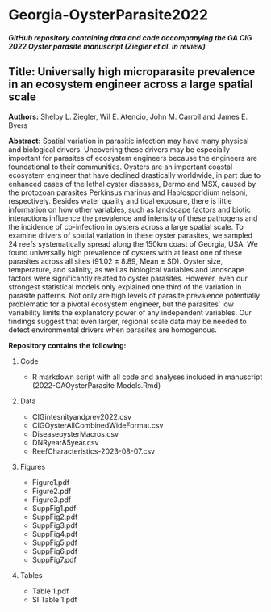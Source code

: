 # Georgia-OysterParasite2022

##### GitHub repository containing data and code accompanying the GA CIG 2022 Oyster parasite manuscript (Ziegler et al. in review)

## Title: Universally high microparasite prevalence in an ecosystem engineer across a large spatial scale


**Authors:** Shelby L. Ziegler, Wil E. Atencio, John M. Carroll and James E. Byers 

**Abstract:** Spatial variation in parasitic infection may have many physical and biological drivers. Uncovering these drivers may be especially important for parasites of ecosystem engineers because the engineers are foundational to their communities. Oysters are an important coastal ecosystem engineer that have declined drastically worldwide, in part due to enhanced cases of the lethal oyster diseases, Dermo and MSX, caused by the protozoan parasites Perkinsus marinus and Haplosporidium nelsoni, respectively. Besides water quality and tidal exposure, there is little information on how other variables, such as landscape factors and biotic interactions influence the prevalence and intensity of these pathogens and the incidence of co-infection in oysters across a large spatial scale. To examine drivers of spatial variation in these oyster parasites, we sampled 24 reefs systematically spread along the 150km coast of Georgia, USA. We found universally high prevalence of oysters with at least one of these parasites across all sites (91.02 ± 8.89, Mean ± SD). Oyster size, temperature, and salinity, as well as biological variables and landscape factors were significantly related to oyster parasites. However, even our strongest statistical models only explained one third of the variation in parasite patterns. Not only are high levels of parasite prevalence potentially problematic for a pivotal ecosystem engineer, but the parasites’ low variability limits the explanatory power of any independent variables. Our findings suggest that even larger, regional scale data may be needed to detect environmental drivers when parasites are homogenous.


**Repository contains the following:**

1. Code
   - R markdown script with all code and analyses included in manuscript (2022-GAOysterParasite Models.Rmd)
   
2. Data
   - CIGintesnityandprev2022.csv
   - CIGOysterAllCombinedWideFormat.csv
   - DiseaseoysterMacros.csv
   - DNRyear&5year.csv
   - ReefCharacteristics-2023-08-07.csv
   
3. Figures
   - Figure1.pdf
   - Figure2.pdf
   - Figure3.pdf
   - SuppFig1.pdf
   - SuppFig2.pdf
   - SuppFig3.pdf
   - SuppFig4.pdf
   - SuppFig5.pdf
   - SuppFig6.pdf
   - SuppFig7.pdf

4. Tables 
   - Table 1.pdf
   - SI Table 1.pdf
